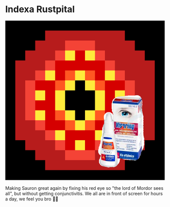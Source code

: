 # Indexa Rustpital

![](./SauronFixer-final2.png)

Making Sauron great again by fixing his red eye so "the lord of Mordor sees all", but without getting conjunctivitis. 
We all are in front of screen for hours a day, we feel you bro 👍🏿
